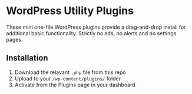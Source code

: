 # WordPress Utility Plugins
These mini one-file WordPress plugins provide a drag-and-drop install for additional basic 
functionality. Strictly no ads, no alerts and no settings pages. 
## Installation
1. Download the relavant `.php` file from this repo
2. Upload to your `/wp-content/plugins/` folder
3. Activate from the Plugins page in your dashboard
